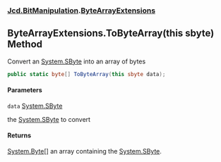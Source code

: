 ### [Jcd.BitManipulation](Jcd.BitManipulation.md 'Jcd.BitManipulation').[ByteArrayExtensions](Jcd.BitManipulation.ByteArrayExtensions.md 'Jcd.BitManipulation.ByteArrayExtensions')

## ByteArrayExtensions.ToByteArray(this sbyte) Method

Convert an [System.SByte](https://docs.microsoft.com/en-us/dotnet/api/System.SByte 'System.SByte') into an array of
bytes

```csharp
public static byte[] ToByteArray(this sbyte data);
```
#### Parameters

<a name='Jcd.BitManipulation.ByteArrayExtensions.ToByteArray(thissbyte).data'></a>

`data` [System.SByte](https://docs.microsoft.com/en-us/dotnet/api/System.SByte 'System.SByte')

the [System.SByte](https://docs.microsoft.com/en-us/dotnet/api/System.SByte 'System.SByte') to convert

#### Returns

[System.Byte](https://docs.microsoft.com/en-us/dotnet/api/System.Byte 'System.Byte')[[]](https://docs.microsoft.com/en-us/dotnet/api/System.Array 'System.Array')
an array containing the [System.SByte](https://docs.microsoft.com/en-us/dotnet/api/System.SByte 'System.SByte').